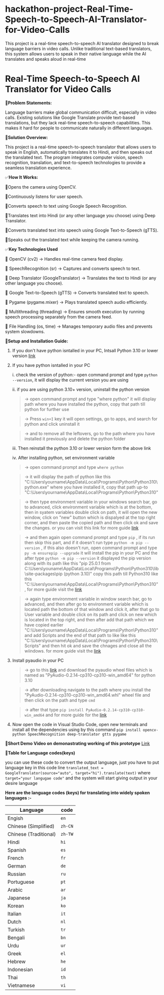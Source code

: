 # hackathon-project-Real-Time-Speech-to-Speech-AI-Translator-for-Video-Calls
This project is a real-time speech-to-speech AI translator designed to break language barriers in video calls. Unlike traditional text-based translators, this system allows users to speak in their native language while the AI translates and speaks aloud in real-time


# Real-Time Speech-to-Speech AI Translator for Video Calls

📌**Problem Statements:**

Language barriers make global communication difficult, especially in video calls. Existing solutions like Google Translate provide text-based translations, but they lack real-time speech-to-speech capabilities. This makes it hard for people to communicate naturally in different languages.

📌**Solution Overview:**

This project is a real-time speech-to-speech translator that allows users to speak in English, automatically translates it to Hindi, and then speaks out the translated text. The program integrates computer vision, speech recognition, translation, and text-to-speech technologies to provide a seamless translation experience.



✅**How It Works:**

🔹Opens the camera using OpenCV.

🔹Continuously listens for user speech.

🔹Converts speech to text using Google Speech Recognition.

🔹Translates text into Hindi (or any other language you choose) using Deep Translator.

🔹Converts translated text into speech using Google Text-to-Speech (gTTS).

🔹Speaks out the translated text while keeping the camera running.



✅**Key Technologies Used**

🔹 OpenCV (cv2) → Handles real-time camera feed display.

🔹 SpeechRecognition (sr) → Captures and converts speech to text.

🔹 Deep Translator (GoogleTranslator) → Translates the text to Hindi (or any other language you choose).

🔹 Google Text-to-Speech (gTTS) → Converts translated text to speech.

🔹 Pygame (pygame.mixer) → Plays translated speech audio efficiently.

🔹 Multithreading (threading) → Ensures smooth execution by running speech processing separately from the camera feed.

🔹 File Handling (os, time) → Manages temporary audio files and prevents system slowdowns.



📌**Setup and Installation Guide:**
1. If you don't have python isntalled in your PC, Intsall Python 3.10 or lower version [link](https://www.python.org/downloads/release/python-3100/)
   
2. If you have python isntalled in your PC 

     i. check the version of python:- open command prompt and type `python --version`, it will display the current version you are using 

     ii. if you are using python 3.10+ version, uninstall the python version

      >-> open command prompt and type "where python" it will display path where you have installed the python, copy that path till python for further use 

      >-> Press `win+I` key it will open settings, go to apps, and search for python and click uninstall it

      >-> and to remove all the leftovers, go to the path where you have installed it previously and delete the python folder
      
     iii. Then reinstall the python 3.10 or lower version form the above link

     iv. After installing python, set environment variable
   
     >-> open command prompt and type `where python`

     >-> it will display the path of python like this "C:\Users\yourname\AppData\Local\Programs\Python\Python310\python.exe" where you have installed it, copy that path up-to
        "C:\Users\yourname\AppData\Local\Programs\Python\Python310"
   
     >-> then type environment variable in your windows search bar, go to advanced, click environment variable which is at the bottom, then in syatem variables double click on path, it will open the new window, click on "new" button which is dispalyed at the top right corner, and then paste the copied path and then click ok and save the changes. or you can visit this link for more guide [link](https://www.youtube.com/watch?v=91SGaK7_eeY)
   
     >-> and then again open command prompt and type `pip` , if its run then skip this part, and if it doesn't run
        type `python -m pip --version` , if this also doesn't run, open command prompt and type `py -m ensurepip --upgrade` it will install the pip in your PC and the after type `python -m pip --version` it displayed the pip version along with its path like this "pip 25.0.1 from                     
        C:\Users\youname\AppData\Local\Programs\Python\Python310\lib\site-packages\pip (python 3.10)" copy this path till Python310 like this 
        "C:\Users\yourname\AppData\Local\Programs\Python\Python310\" , for more guide visit the [link](https://www.youtube.com/watch?v=F-q9ksowFmw)
   
     >-> again type environment variable in window search bar, go to advanced, and then after go to environment variable which is located path the bottom of that window and click it, after that go to User variable and double click on its path and click on new which is located in the top right, and then after add that path which we have          copied earlier "C:\Users\yourname\AppData\Local\Programs\Python\Python310\" and add Scripts and the end of that path to like like this       
        "C:\Users\yourname\AppData\Local\Programs\Python\Python310\Scripts" and then hit ok and save the chnages and close all the wiindows.
        for more guide visit the [link](https://www.youtube.com/watch?v=DHd36WBQeDo)

3. Install pyaudio in your PC

   >-> go to this [link](https://pypi.org/project/PyAudio/#files) and download the pyaudio wheel files which is named as "PyAudio-0.2.14-cp310-cp310-win_amd64" for python 3.10

   >-> after downloading navigate to the path where you install the "PyAudio-0.2.14-cp310-cp310-win_amd64.whl" wheel file and then click on the path and type `cmd`

   >-> after that type `pip install PyAudio-0.2.14-cp310-cp310-win_amd64` and for more guide for the [link](https://www.youtube.com/watch?v=gVZZzb_FIXo)

4. Now open the code in Visual Studio Code, open new terminals and install all the dependencies using by this command `pip install opencv-  python SpeechRecognition deep-translator gtts pygame`



📌**Short Demo Video on demonastrating working of this prototype** [Link](https://drive.google.com/file/d/11QvosufaOMJsoSxKULtx11kOxItY2GwB/view?usp=sharing)



📌**Table for Language codes(keys)**


you can use these code to convert the output language, just you have to put language key in this code line `translated_text = GoogleTranslator(source="auto", target="hi").translate(text)` where `target="your langugae code"` and the system will start giving output in your desire language

**Here are the language codes (keys) for translating into widely spoken languages :-**

 |Language| code | 
|----------|----------|
| Engish | `en` | 
| Chinese (Simplified) | `zh-CN` | 
| Chinese (Traditional) | `zh-TW` | 
| Hindi | `hi` | 
| Spanish |  `es` | 
| French | `fr` | 
| German | `de` | 
| Russian | `ru` | 
| Portuguese | `pt` | 
| Arabic | `ar` | 
| Japanese | `ja` | 
| Korean | `ko` | 
| Italian | `it` | 
| Dutch | `nl` | 
| Turkish | `tr` | 
| Bengali | `bn` | 
| Urdu | `ur` | 
| Greek | `el` | 
| Hebrew | `he` | 
| Indonesian | `id` | 
| Thai | `th` | 
| Vietnamese | `vi` | 
